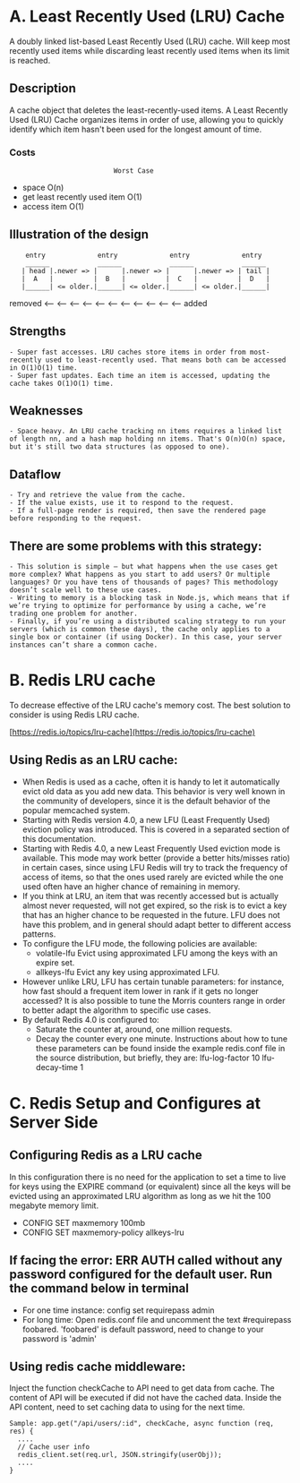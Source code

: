 # A. Least Recently Used (LRU) Cache
A doubly linked list-based Least Recently Used (LRU) cache. Will keep most recently used items while discarding least recently used items when its limit is reached.

## Description
A cache object that deletes the least-recently-used items. A Least Recently Used (LRU) Cache organizes items in order of use, allowing you to quickly identify which item hasn't been used for the longest amount of time.

### Costs
                              Worst Case
- space	                        O(n)
- get least recently used item	O(1)
- access item	                O(1)

## Illustration of the design
 
        entry             entry             entry             entry
        ______            ______            ______            ______
       | head |.newer => |      |.newer => |      |.newer => | tail |
       |  A   |          |  B   |          |  C   |          |  D   |
       |______| <= older.|______| <= older.|______| <= older.|______|
 
   removed  <--  <--  <--  <--  <--  <--  <--  <--  <--  <--  <--  added

## Strengths
    - Super fast accesses. LRU caches store items in order from most-recently used to least-recently used. That means both can be accessed in O(1)O(1) time.
    - Super fast updates. Each time an item is accessed, updating the cache takes O(1)O(1) time.

## Weaknesses
    - Space heavy. An LRU cache tracking nn items requires a linked list of length nn, and a hash map holding nn items. That's O(n)O(n) space, but it's still two data structures (as opposed to one).

## Dataflow
    - Try and retrieve the value from the cache.
    - If the value exists, use it to respond to the request.
    - If a full-page render is required, then save the rendered page before responding to the request.

## There are some problems with this strategy:
    - This solution is simple – but what happens when the use cases get more complex? What happens as you start to add users? Or multiple languages? Or you have tens of thousands of pages? This methodology doesn’t scale well to these use cases.
    - Writing to memory is a blocking task in Node.js, which means that if we’re trying to optimize for performance by using a cache, we’re trading one problem for another.
    - Finally, if you’re using a distributed scaling strategy to run your servers (which is common these days), the cache only applies to a single box or container (if using Docker). In this case, your server instances can’t share a common cache.

# B. Redis LRU cache
To decrease effective of the LRU cache's memory cost. The best solution to consider is using Redis LRU cache.

[https://redis.io/topics/lru-cache](https://redis.io/topics/lru-cache)

## Using Redis as an LRU cache:
  - When Redis is used as a cache, often it is handy to let it automatically evict old data as you add new data. This behavior is very well known in the community of developers, since it is the default behavior of the popular memcached system.
  - Starting with Redis version 4.0, a new LFU (Least Frequently Used) eviction policy was introduced. This is covered in a separated section of this documentation.
  - Starting with Redis 4.0, a new Least Frequently Used eviction mode is available. This mode may work better (provide a better hits/misses ratio) in certain cases, since using LFU Redis will try to track the frequency of access of items, so that the ones used rarely are evicted while the one used often have an higher chance of remaining in memory.
  - If you think at LRU, an item that was recently accessed but is actually almost never requested, will not get expired, so the risk is to evict a key that has an higher chance to be requested in the future. LFU does not have this problem, and in general should adapt better to different access patterns.
  - To configure the LFU mode, the following policies are available:
    + volatile-lfu Evict using approximated LFU among the keys with an expire set.
    + allkeys-lfu Evict any key using approximated LFU.
  - However unlike LRU, LFU has certain tunable parameters: for instance, how fast should a frequent item lower in rank if it gets no longer accessed? It is also possible to tune the Morris counters range in order to better adapt the algorithm to specific use cases.
  - By default Redis 4.0 is configured to:
    + Saturate the counter at, around, one million requests.
    + Decay the counter every one minute.
      Instructions about how to tune these parameters can be found inside the example redis.conf file in the source distribution, but briefly, they are:
        lfu-log-factor 10
        lfu-decay-time 1

# C. Redis Setup and Configures at Server Side

## Configuring Redis as a LRU cache 
In this configuration there is no need for the application to set a time to live for keys using the EXPIRE command (or equivalent) since all the keys will be evicted using an approximated LRU algorithm as long as we hit the 100 megabyte memory limit.
  - CONFIG SET maxmemory 100mb
  - CONFIG SET maxmemory-policy allkeys-lru

## If facing the error: ERR AUTH <password> called without any password configured for the default user. Run the command below in terminal
  - For one time instance:
    config set requirepass admin
  - For long time:
    Open redis.conf file and uncomment the text #requirepass foobared.
    'foobared' is default password, need to change to your password is 'admin'

## Using redis cache middleware: 
Inject the function checkCache to API need to get data from cache. The content of API will be executed if did not have the cached data.
Inside the API content, need to set caching data to using for the next time.

```
Sample: app.get("/api/users/:id", checkCache, async function (req, res) {
  ....
  // Cache user info
  redis_client.set(req.url, JSON.stringify(userObj));   
  ....
}
```